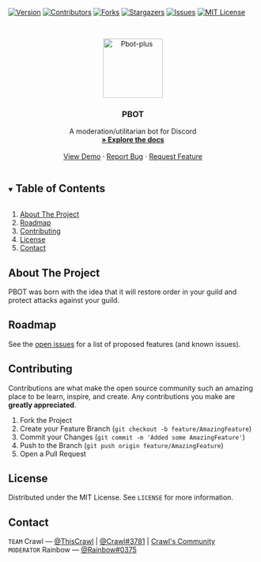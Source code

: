 [![Version][version-shield]](version-url)
[![Contributors][contributors-shield]][contributors-url]
[![Forks][forks-shield]][forks-url]
[![Stargazers][stars-shield]][stars-url]
[![Issues][issues-shield]][issues-url]
[![MIT License][license-shield]][license-url]

<!-- PROJECT LOGO -->
<br />
<p align="center">
  <a href="https://github.com/Pbot-plus/Bot">
    <img src="https://cdn.discordapp.com/avatars/835258987800821791/7dbb50307d917c76f993ac6f21146d80.png" alt="Pbot-plus" width="120" height="120">
  </a>

  <h3 align="center">PBOT</h3>

  <p align="center">
    A moderation/utilitarian bot for Discord
    <br />
    <a href="https://proxity.ml/" target="_blank"><strong>» Explore the docs</strong></a>
    <br />
    <br />
    <a href="https://github.com/Pbot-plus/Bot">View Demo</a>
    ·
    <a href="https://github.com/Pbot-plus/Bot/issues">Report Bug</a>
    ·
    <a href="https://github.com/Pbot-plus/Bot/issues">Request Feature</a>
  </p>
</p>

<!-- TABLE OF CONTENTS -->
<details open="open">
  <summary><h2 style="display: inline-block">Table of Contents</h2></summary>
  <ol>
    <li>
      <a href="#about-the-project">About The Project</a>
      <ul>
        </ul>
    </li>
    <li><a href="#roadmap">Roadmap</a></li>
    <li><a href="#contributing">Contributing</a></li>
    <li><a href="#license">License</a></li>
    <li><a href="#contact">Contact</a></li>

  </ol>
</details>

<!-- ABOUT THE PROJECT -->

## About The Project

PBOT was born with the idea that it will restore order in your guild and protect attacks against your guild.

<!-- ROADMAP -->

## Roadmap

See the [open issues](https://github.com/Pbot-plus/Bot/issues) for a list of proposed features (and known issues).

<!-- CONTRIBUTING -->

## Contributing

Contributions are what make the open source community such an amazing place to be learn, inspire, and create. Any contributions you make are **greatly appreciated**.

1. Fork the Project
2. Create your Feature Branch (`git checkout -b feature/AmazingFeature`)
3. Commit your Changes (`git commit -m 'Added some AmazingFeature'`)
4. Push to the Branch (`git push origin feature/AmazingFeature`)
5. Open a Pull Request


<!-- LICENSE -->

## License

Distributed under the MIT License. See `LICENSE` for more information.

<!-- CONTACT -->

## Contact

`TEAM` Crawl — [@ThisCrawl](https://twitter.com/ThisCrawl)
| [@Crawl#3781](https://discord.gg/FxAuwXCAv6) | [Crawl's Community](https://discord.gg/FxAuwXCAv6)
<br/>
`MODERATOR` Rainbow — [@Rainbow#0375](https://proxity.ml)


[version-shield]: https://img.shields.io/github/package-json/v/Pbot-plus/Bot?style=for-the-badge
[version-url]: https://github.com/Pbot-plus/Bot
[contributors-shield]: https://img.shields.io/github/contributors/Pbot-plus/Bot.svg?style=for-the-badge
[contributors-url]: https://github.com/Pbot-plus/Bot/graphs/contributors
[forks-shield]: https://img.shields.io/github/forks/Pbot-plus/Bot.svg?style=for-the-badge
[forks-url]: https://github.com/Pbot-plus/Bot/network/members
[stars-shield]: https://img.shields.io/github/stars/Pbot-plus/Bot.svg?style=for-the-badge
[stars-url]: https://github.com/Pbot-plus/Bot/stargazers
[issues-shield]: https://img.shields.io/github/issues/Pbot-plus/Bot.svg?style=for-the-badge
[issues-url]: https://github.com/Pbot-plus/Bot/issues
[license-shield]: https://img.shields.io/github/license/Pbot-plus/Bot.svg?style=for-the-badge
[license-url]: https://github.com/Pbot-plus/Bot/blob/main/LICENSE
